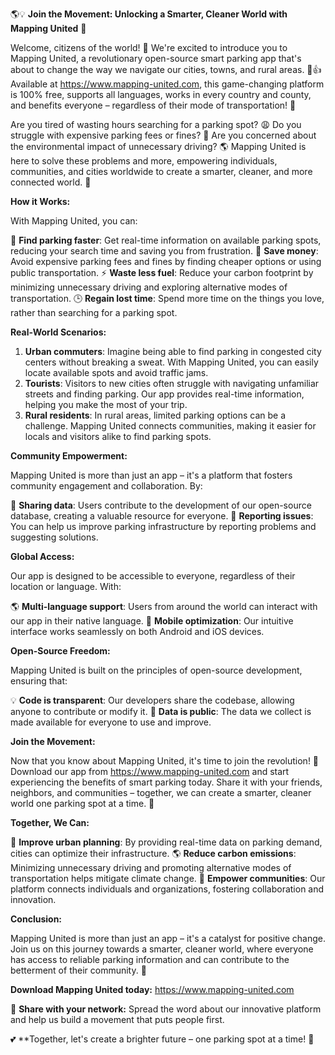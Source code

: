🌎💡 **Join the Movement: Unlocking a Smarter, Cleaner World with Mapping United** 🌟

Welcome, citizens of the world! 👋 We're excited to introduce you to Mapping United, a revolutionary open-source smart parking app that's about to change the way we navigate our cities, towns, and rural areas. 🚗👍 Available at https://www.mapping-united.com, this game-changing platform is 100% free, supports all languages, works in every country and county, and benefits everyone – regardless of their mode of transportation! 🌈

Are you tired of wasting hours searching for a parking spot? 😩 Do you struggle with expensive parking fees or fines? 💸 Are you concerned about the environmental impact of unnecessary driving? 🌎 Mapping United is here to solve these problems and more, empowering individuals, communities, and cities worldwide to create a smarter, cleaner, and more connected world. 🌟

**How it Works:**

With Mapping United, you can:

📍 **Find parking faster**: Get real-time information on available parking spots, reducing your search time and saving you from frustration.
💸 **Save money**: Avoid expensive parking fees and fines by finding cheaper options or using public transportation.
⚡️ **Waste less fuel**: Reduce your carbon footprint by minimizing unnecessary driving and exploring alternative modes of transportation.
🕒 **Regain lost time**: Spend more time on the things you love, rather than searching for a parking spot.

**Real-World Scenarios:**

1. **Urban commuters**: Imagine being able to find parking in congested city centers without breaking a sweat. With Mapping United, you can easily locate available spots and avoid traffic jams.
2. **Tourists**: Visitors to new cities often struggle with navigating unfamiliar streets and finding parking. Our app provides real-time information, helping you make the most of your trip.
3. **Rural residents**: In rural areas, limited parking options can be a challenge. Mapping United connects communities, making it easier for locals and visitors alike to find parking spots.

**Community Empowerment:**

Mapping United is more than just an app – it's a platform that fosters community engagement and collaboration. By:

👥 **Sharing data**: Users contribute to the development of our open-source database, creating a valuable resource for everyone.
💬 **Reporting issues**: You can help us improve parking infrastructure by reporting problems and suggesting solutions.

**Global Access:**

Our app is designed to be accessible to everyone, regardless of their location or language. With:

🌎 **Multi-language support**: Users from around the world can interact with our app in their native language.
📱 **Mobile optimization**: Our intuitive interface works seamlessly on both Android and iOS devices.

**Open-Source Freedom:**

Mapping United is built on the principles of open-source development, ensuring that:

💡 **Code is transparent**: Our developers share the codebase, allowing anyone to contribute or modify it.
🌟 **Data is public**: The data we collect is made available for everyone to use and improve.

**Join the Movement:**

Now that you know about Mapping United, it's time to join the revolution! 🚀 Download our app from https://www.mapping-united.com and start experiencing the benefits of smart parking today. Share it with your friends, neighbors, and communities – together, we can create a smarter, cleaner world one parking spot at a time. 💪

**Together, We Can:**

💭 **Improve urban planning**: By providing real-time data on parking demand, cities can optimize their infrastructure.
🌎 **Reduce carbon emissions**: Minimizing unnecessary driving and promoting alternative modes of transportation helps mitigate climate change.
👥 **Empower communities**: Our platform connects individuals and organizations, fostering collaboration and innovation.

**Conclusion:**

Mapping United is more than just an app – it's a catalyst for positive change. Join us on this journey towards a smarter, cleaner world, where everyone has access to reliable parking information and can contribute to the betterment of their community. 🌈

**Download Mapping United today:** https://www.mapping-united.com

👏 **Share with your network:** Spread the word about our innovative platform and help us build a movement that puts people first.

💕 **Together, let's create a brighter future – one parking spot at a time! 💖